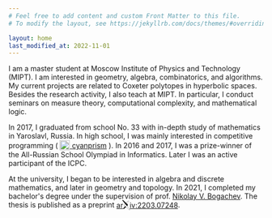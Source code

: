 ```yaml
---
# Feel free to add content and custom Front Matter to this file.
# To modify the layout, see https://jekyllrb.com/docs/themes/#overriding-theme-defaults

layout: home
last_modified_at: 2022-11-01
---
```


I am a master student at Moscow Institute of Physics and Technology (MIPT). I am interested in geometry, algebra, combinatorics, and algorithms. My current projects are related to Coxeter polytopes in hyperbolic spaces. Besides the research activity, I also teach at MIPT. In particular, I conduct seminars on measure theory, computational complexity, and mathematical logic.

In 2017, I graduated from school No. 33 with in-depth study of mathematics in Yaroslavl, Russia. In high school, I was mainly interested in competitive programming <span style="white-space: nowrap;">( <a href="https://codeforces.com/profile/Cyanprism"><img src="{{ '/assets/codeforces_logo.png' | relative_url }}" width="20px" style="vertical-align: sub;"> <span class="username">cyanprism</span></a> ).</span> In 2016 and 2017, I was a prize-winner of the All-Russian School Olympiad in Informatics. Later I was an active participant of the ICPC.

At the university, I began to be interested in algebra and discrete mathematics, and later in geometry and topology. 
In 2021, I completed my bachelor's degree under the supervision of prof. [Nikolay V. Bogachev](https://nvbogachev.netlify.app). The thesis is published as a preprint <span style="white-space: nowrap;"><a href="https://arxiv.org/abs/2203.07248">ar<svg xmlns="http://www.w3.org/2000/svg" viewBox="0 0 74.492 100.25" width="15px" style="vertical-align: sub; fill: currentColor; margin: -1px;}" class="hds-link"><path d="M586.72,255.616a3.377,3.377,0,0,1,.448.031,5.917,5.917,0,0,1,3.581,2.79c.454,1.116.314,2.023-1.315,4.141L563.168,293.6l-8.558-10.047,29.348-26.616a4.406,4.406,0,0,1,2.762-1.321m0-1.5a5.766,5.766,0,0,0-3.69,1.643l-.041.032-.038.035L553.6,282.442l-1.077.977.943,1.107,8.558,10.047,1.145,1.344,1.141-1.348,26.267-31.022.022-.027.022-.028c1.574-2.046,2.327-3.622,1.516-5.619a7.309,7.309,0,0,0-4.779-3.714,5.083,5.083,0,0,0-.64-.043Z" transform="translate(-526.086 -245.559)"/><path d="M553.423,284.593l8.977,10.558L597.911,337.9c.873,1.093,1.419,2.186,1.047,3.418a4.092,4.092,0,0,1-2.721,2.837,3.557,3.557,0,0,1-1.045.159,4,4,0,0,1-2.687-1.124L548.01,300.808c-3.5-3.5-2.971-8.151.436-11.558l4.977-4.657m.124-2.17L552.4,283.5l-4.976,4.656c-4.192,4.191-4.372,9.816-.473,13.714l44.521,42.4a5.485,5.485,0,0,0,3.722,1.538,5.1,5.1,0,0,0,1.483-.224,5.59,5.59,0,0,0,3.719-3.838,5.176,5.176,0,0,0-1.31-4.788l-35.53-42.767-8.988-10.571-1.019-1.2Z" transform="translate(-526.086 -245.559)"/><path d="M562.4,295.151l9.556,11.5,5.761-5.356a7.926,7.926,0,0,0,.041-11.743l-43.7-41.923s-1.671-2.029-3.437-2.071a4.49,4.49,0,0,0-4.23,2.718c-.688,1.651-.194,2.809,1.315,4.97l29.306,35.565Z" transform="translate(-526.086 -245.559)"/><path d="M553.7,306.223l-17.116,21.024c-1.255,1.337-2.032,3.683-1.331,5.367a4.587,4.587,0,0,0,4.287,2.841,4.087,4.087,0,0,0,3.082-1.523l20.328-18.9Z" transform="translate(-526.086 -245.559)"/><path d="M592.074,250.547" transform="translate(-526.086 -245.559)"/></svg>iv<span class="username">:2203.07248</span></a>.</span>

<!-- My further work is related to right-angled hyperbolic polyhedra.  -->

